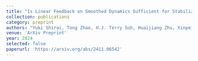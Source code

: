 ```yaml
---
title: "Is Linear Feedback on Smoothed Dynamics Sufficient for Stabilizing Contact-Rich Plans?"
collection: publications
category: preprint
authors: "Yuki Shirai, Tong Zhao, H.J. Terry Suh, Huaijiang Zhu, Xinpei Ni, Jiuguang Wang, <b>Max Simchowitz</b>, Tao Pang"
venue: 'ArXiv Preprint'
year: 2024
selected: false
paperurl: 'https://arxiv.org/abs/2411.06542'
---
```



